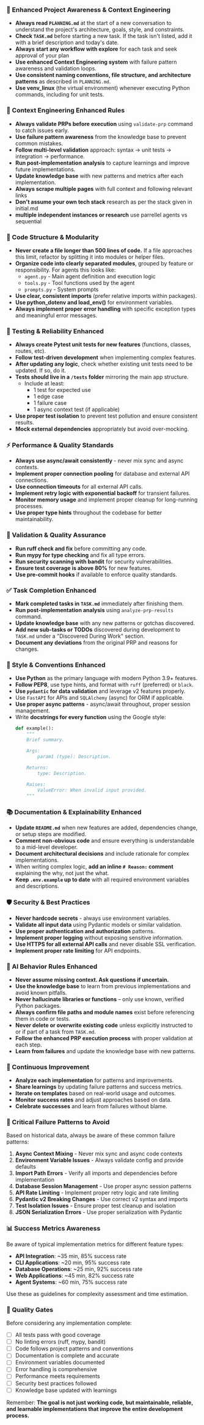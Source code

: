 ### 🔄 Enhanced Project Awareness & Context Engineering
- **Always read `PLANNING.md`** at the start of a new conversation to understand the project's architecture, goals, style, and constraints.
- **Check `TASK.md`** before starting a new task. If the task isn't listed, add it with a brief description and today's date.
- **Always start any workflow with explore** for each task and seek approval of your plan
- **Use enhanced Context Engineering system** with failure pattern awareness and validation loops.
- **Use consistent naming conventions, file structure, and architecture patterns** as described in `PLANNING.md`.
- **Use venv_linux** (the virtual environment) whenever executing Python commands, including for unit tests.

### 🧠 Context Engineering Enhanced Rules
- **Always validate PRPs before execution** using `validate-prp` command to catch issues early.
- **Use failure pattern awareness** from the knowledge base to prevent common mistakes.
- **Follow multi-level validation** approach: syntax → unit tests → integration → performance.
- **Run post-implementation analysis** to capture learnings and improve future implementations.
- **Update knowledge base** with new patterns and metrics after each implementation.
- **Always scrape multiple pages** with full context and following relevant links
- **Don't assume your own tech stack** research as per the stack given in initial.md
- **multiple independent instances or research** use parrellel agents vs sequential

### 🧱 Code Structure & Modularity
- **Never create a file longer than 500 lines of code.** If a file approaches this limit, refactor by splitting it into modules or helper files.
- **Organize code into clearly separated modules**, grouped by feature or responsibility.
  For agents this looks like:
    - `agent.py` - Main agent definition and execution logic 
    - `tools.py` - Tool functions used by the agent 
    - `prompts.py` - System prompts
- **Use clear, consistent imports** (prefer relative imports within packages).
- **Use python_dotenv and load_env()** for environment variables.
- **Always implement proper error handling** with specific exception types and meaningful error messages.

### 🧪 Testing & Reliability Enhanced
- **Always create Pytest unit tests for new features** (functions, classes, routes, etc).
- **Follow test-driven development** when implementing complex features.
- **After updating any logic**, check whether existing unit tests need to be updated. If so, do it.
- **Tests should live in a `/tests` folder** mirroring the main app structure.
  - Include at least:
    - 1 test for expected use
    - 1 edge case
    - 1 failure case
    - 1 async context test (if applicable)
- **Use proper test isolation** to prevent test pollution and ensure consistent results.
- **Mock external dependencies** appropriately but avoid over-mocking.

### ⚡ Performance & Quality Standards
- **Always use async/await consistently** - never mix sync and async contexts.
- **Implement proper connection pooling** for database and external API connections.
- **Use connection timeouts** for all external API calls.
- **Implement retry logic with exponential backoff** for transient failures.
- **Monitor memory usage** and implement proper cleanup for long-running processes.
- **Use proper type hints** throughout the codebase for better maintainability.

### 🔧 Validation & Quality Assurance
- **Run ruff check and fix** before committing any code.
- **Run mypy for type checking** and fix all type errors.
- **Run security scanning with bandit** for security vulnerabilities.
- **Ensure test coverage is above 80%** for new features.
- **Use pre-commit hooks** if available to enforce quality standards.

### ✅ Task Completion Enhanced
- **Mark completed tasks in `TASK.md`** immediately after finishing them.
- **Run post-implementation analysis** using `analyze-prp-results` command.
- **Update knowledge base** with any new patterns or gotchas discovered.
- **Add new sub-tasks or TODOs** discovered during development to `TASK.md` under a "Discovered During Work" section.
- **Document any deviations** from the original PRP and reasons for changes.

### 📎 Style & Conventions Enhanced
- **Use Python** as the primary language with modern Python 3.9+ features.
- **Follow PEP8**, use type hints, and format with `ruff` (preferred) or `black`.
- **Use `pydantic` for data validation** and leverage v2 features properly.
- Use `FastAPI` for APIs and `SQLAlchemy` (async) for ORM if applicable.
- **Use proper async patterns** - async/await throughout, proper session management.
- Write **docstrings for every function** using the Google style:
  ```python
  def example():
      """
      Brief summary.

      Args:
          param1 (type): Description.

      Returns:
          type: Description.
          
      Raises:
          ValueError: When invalid input provided.
      """
  ```

### 📚 Documentation & Explainability Enhanced
- **Update `README.md`** when new features are added, dependencies change, or setup steps are modified.
- **Comment non-obvious code** and ensure everything is understandable to a mid-level developer.
- **Document architectural decisions** and include rationale for complex implementations.
- When writing complex logic, **add an inline `# Reason:` comment** explaining the why, not just the what.
- **Keep `.env.example` up to date** with all required environment variables and descriptions.

### 🛡️ Security & Best Practices
- **Never hardcode secrets** - always use environment variables.
- **Validate all input data** using Pydantic models or similar validation.
- **Use proper authentication and authorization** patterns.
- **Implement proper logging** without exposing sensitive information.
- **Use HTTPS for all external API calls** and never disable SSL verification.
- **Implement proper rate limiting** for API endpoints.

### 🧠 AI Behavior Rules Enhanced
- **Never assume missing context. Ask questions if uncertain.**
- **Use the knowledge base** to learn from previous implementations and avoid known pitfalls.
- **Never hallucinate libraries or functions** – only use known, verified Python packages.
- **Always confirm file paths and module names** exist before referencing them in code or tests.
- **Never delete or overwrite existing code** unless explicitly instructed to or if part of a task from `TASK.md`.
- **Follow the enhanced PRP execution process** with proper validation at each step.
- **Learn from failures** and update the knowledge base with new patterns.

### 🔄 Continuous Improvement
- **Analyze each implementation** for patterns and improvements.
- **Share learnings** by updating failure patterns and success metrics.
- **Iterate on templates** based on real-world usage and outcomes.
- **Monitor success rates** and adjust approaches based on data.
- **Celebrate successes** and learn from failures without blame.

### 🚨 Critical Failure Patterns to Avoid
Based on historical data, always be aware of these common failure patterns:

1. **Async Context Mixing** - Never mix sync and async code contexts
2. **Environment Variable Issues** - Always validate config and provide defaults
3. **Import Path Errors** - Verify all imports and dependencies before implementation
4. **Database Session Management** - Use proper async session patterns
5. **API Rate Limiting** - Implement proper retry logic and rate limiting
6. **Pydantic v2 Breaking Changes** - Use correct v2 syntax and imports
7. **Test Isolation Issues** - Ensure proper test cleanup and isolation
8. **JSON Serialization Errors** - Use proper serialization with Pydantic

### 📊 Success Metrics Awareness
Be aware of typical implementation metrics for different feature types:
- **API Integration**: ~35 min, 85% success rate
- **CLI Applications**: ~20 min, 95% success rate  
- **Database Operations**: ~25 min, 92% success rate
- **Web Applications**: ~45 min, 82% success rate
- **Agent Systems**: ~60 min, 75% success rate

Use these as guidelines for complexity assessment and time estimation.

### 🎯 Quality Gates
Before considering any implementation complete:
- [ ] All tests pass with good coverage
- [ ] No linting errors (ruff, mypy, bandit)
- [ ] Code follows project patterns and conventions
- [ ] Documentation is complete and accurate
- [ ] Environment variables documented
- [ ] Error handling is comprehensive
- [ ] Performance meets requirements
- [ ] Security best practices followed
- [ ] Knowledge base updated with learnings

Remember: **The goal is not just working code, but maintainable, reliable, and learnable implementations that improve the entire development process.**
